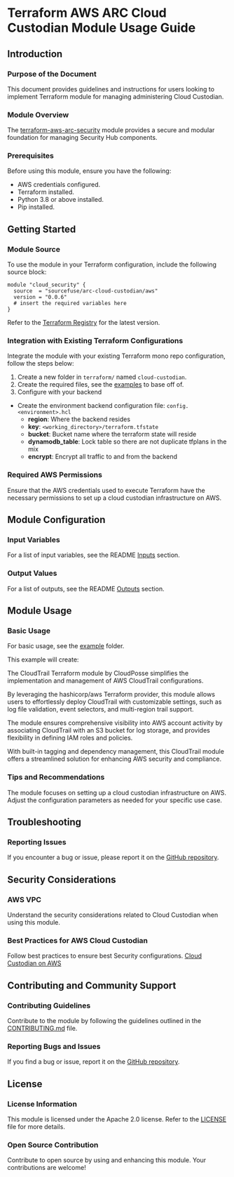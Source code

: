 # Terraform AWS ARC Cloud Custodian Module Usage Guide

## Introduction

### Purpose of the Document

This document provides guidelines and instructions for users looking to implement Terraform module for managing administering Cloud Custodian.

### Module Overview

The [terraform-aws-arc-security](https://github.com/sourcefuse/terraform-aws-arc-cloud-custodian) module provides a secure and modular foundation for managing Security Hub components.

### Prerequisites

Before using this module, ensure you have the following:
- AWS credentials configured.
- Terraform installed.
- Python 3.8 or above installed.
- Pip installed.

## Getting Started

### Module Source

To use the module in your Terraform configuration, include the following source block:

```hcl
module "cloud_security" {
  source  = "sourcefuse/arc-cloud-custodian/aws"
  version = "0.0.6"
  # insert the required variables here
}
```
Refer to the [Terraform Registry](https://registry.terraform.io/modules/sourcefuse/arc-cloud-custodian/aws/latest) for the latest version.

### Integration with Existing Terraform Configurations

Integrate the module with your existing Terraform mono repo configuration, follow the steps below:

1. Create a new folder in `terraform/` named `cloud-custodian`.
2. Create the required files, see the [examples](https://github.com/sourcefuse/terraform-aws-arc-cloud-custodian/tree/main/example) to base off of.
3. Configure with your backend
  - Create the environment backend configuration file: `config.<environment>.hcl`
    - **region**: Where the backend resides
    - **key**: `<working_directory>/terraform.tfstate`
    - **bucket**: Bucket name where the terraform state will reside
    - **dynamodb_table**: Lock table so there are not duplicate tfplans in the mix
    - **encrypt**: Encrypt all traffic to and from the backend

### Required AWS Permissions

Ensure that the AWS credentials used to execute Terraform have the necessary permissions to set up a cloud custodian infrastructure on AWS.

## Module Configuration

### Input Variables

For a list of input variables, see the README [Inputs](https://github.com/sourcefuse/terraform-aws-arc-cloud-custodian#inputs) section.

### Output Values

For a list of outputs, see the README [Outputs](https://github.com/sourcefuse/terraform-aws-arc-cloud-custodian#outputs) section.

## Module Usage

### Basic Usage

For basic usage, see the [example](https://github.com/sourcefuse/terraform-aws-arc-cloud-custodian/tree/main/example) folder.

This example will create:

The CloudTrail Terraform module by CloudPosse simplifies the implementation and management of AWS CloudTrail configurations. 

By leveraging the hashicorp/aws Terraform provider, this module allows users to effortlessly deploy CloudTrail with customizable settings, such as log file validation, event selectors, and multi-region trail support. 

The module ensures comprehensive visibility into AWS account activity by associating CloudTrail with an S3 bucket for log storage, and provides flexibility in defining IAM roles and policies. 

With built-in tagging and dependency management, this CloudTrail module offers a streamlined solution for enhancing AWS security and compliance.

### Tips and Recommendations

The module focuses on setting up a cloud custodian infrastructure on AWS. Adjust the configuration parameters as needed for your specific use case.

## Troubleshooting

### Reporting Issues

If you encounter a bug or issue, please report it on the [GitHub repository](https://github.com/sourcefuse/terraform-aws-arc-cloud-custodian/issues).

## Security Considerations

### AWS VPC

Understand the security considerations related to Cloud Custodian when using this module.

### Best Practices for AWS Cloud Custodian

Follow best practices to ensure best Security configurations.
[Cloud Custodian on AWS](https://aws.amazon.com/blogs/opensource/compliance-as-code-and-auto-remediation-with-cloud-custodian/)

## Contributing and Community Support

### Contributing Guidelines

Contribute to the module by following the guidelines outlined in the [CONTRIBUTING.md](https://github.com/sourcefuse/terraform-aws-arc-security/blob/main/CONTRIBUTING.md) file.

### Reporting Bugs and Issues

If you find a bug or issue, report it on the [GitHub repository](https://github.com/sourcefuse/terraform-aws-arc-security/issues).

## License

### License Information

This module is licensed under the Apache 2.0 license. Refer to the [LICENSE](https://github.com/sourcefuse/terraform-aws-arc-security/blob/main/LICENSE) file for more details.

### Open Source Contribution

Contribute to open source by using and enhancing this module. Your contributions are welcome!